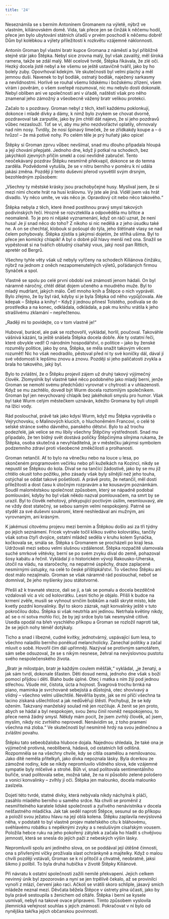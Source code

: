 ```yaml
---
title: '24'
---
```


Neseznámila se s berním Antonínem Gromanem na výletě, nýbrž ve vlastním, kiliánovském domě. Vida, tak přece jen se činžák k něčemu hodil, přece jen bylo ubytování státních úřadů v prvém poschodí k něčemu dobré! Dům byl kolébkou a výlety příležitostí k rozkvětu vzájemné náklonnosti.

Antonín Groman byl vlastní bratr kupce Gromana z náměstí a byl přibližně stejně stár jako Štěpka. Nebyl sice zrovna malý, byl však zavalitý, měl široká ramena, takže se zdál malý. Měl ocelově tvrdé, Štěpka říkávala, že zlé oči. Hezký docela jistě nebyl a ke všemu se ještě ustavičně tvářil, jako by ho bolely zuby. Opovrhoval kdekým. Ve skutečnosti byl velmi plachý a měl jemnou duši. Navenek to byl bodlák, ostnatý bodlák, naježený sarkasmy a nevlídnostmi. Horlivě se rouhal všemu lidskému i božskému zřízení, všem vírám i pověrám, o všem sveřepě rozumoval, nic mu nebylo dosti dokonalé. Nebyl oblíben ani ve společnosti ani v úřadě, naštěstí však pro něho znamenal jeho zámožný a všeobecně vážený bratr velikou protekci.

Začalo to s pozdravy. Groman nebyl z těch, kteří každému poklonkují, dokonce i mladé dívky a dámy, k nimž bylo zvykem se chovat dvorně, pozdravoval tak zarputile, jako by jim chtěl dát najevo, že si jeho pozdravů vůbec nezaslouží. Toť se ví, aby mu jeho nezdvořáctví oplatily, ohrnovaly nad ním nosy. Tvrdily, že nosí špinavý límeček, že se zřídkakdy koupe a – ó hrůzo! – že má potivé nohy. Po celém těle je prý huňatý jako opice!

Štěpky si Groman zprvu vůbec nevšímal, snad mu dlouho připadala hloupá a její chování přepjaté. Jednoho dne, když ji potkal na schodech, bez jakýchkoli zjevných příčin smekl a cosi nevlídně zabručel. Tento neočekávaný pozdrav Štěpku nesmírně překvapil, dokonce se do temna zarděla. Podvědomě vytušila, že se v nitru berního v poměru k ní udála jakási změna. Později jí tento duševní přerod vysvětlil svým drsným, bezohledným způsobem:

„Všechny ty městské krásky jsou prachobyčejné husy. Myslíval jsem, že si mezi nimi chcete hrát na husí královnu. Vy jste ale jiná. Viděl jsem vás hrát divadlo. Vy něco umíte, ve vás něco je. Opravdový cit nebo něco takového.“

Štěpka nebyla z těch, které ihned postihnou pravý smysl takových podivínských řečí. Hrozně se rozvzteklila a odpověděla mu břitce a neomaleně. To je pro ni nějaké vyznamenání, když on ráčí uznat, že není husa! Je jí snad něco do toho? Z nikoho si nic nedělá a z jeho úsudku také ne. A on se chechtal, klobouk si pošoupl do týla, jeho štětinaté vlasy se nad čelem pohybovaly. Štěpka zjistila s jakýmsi dojetím, že stříhá ušima. Byl to přece jen komický chlapík! A byl o dobré půl hlavy menší než ona. Snažil se vypěstovat si na tvářích obludný císařský vous, jaký nosil pan Rittich, apretér od Bergrů.

Všechny tyhle věty však už nebyly vyřčeny na schodech Kiliánova činžáku, nýbrž na jednom z oněch nezapomenutelných výletů, pořádaných firmou Synáček a spol.

Vlastně se spolu po celé první období své známosti jenom hádali. On byl náramně náročný, chtěl dělat dojem učeného a moudrého muže. Byl to mladý mudrlant, jakých málo. Četl mnoho knih a Štěpce o nich vyprávěl. Bylo zřejmo, že by byl rád, kdyby si je byla Štěpka od něho vypůjčovala. Ale kdepak – Štěpka a knihy! – Když jí jednou přinesl Tolstého, podívala se do prostředka a na konec, odkládala, odkládala, a pak mu knihu vrátila k jeho strašlivému zklamání – nepřečtenou.

„Raději mi to povídejte, co v tom vlastně je!“

Huboval, burácel, ale pak se rozhovořil, vykládal, horlil, poučoval. Takováhle vášnivá kázání, ta ještě snášela Štěpka docela dobře. Ale ty ostatní řeči, které obvykle vedl! O národním hospodářství, o politice – jako by ženské rozuměly politice, jako by ona, Štěpka, se měla snažit takovým věcem rozumět! Nic ho však neodradilo, pěstoval před ní ty své koníčky dál, dával jí své vědomosti k lepšímu znovu a znovu. Později si jeho paličatosti zvykla a brala ho takového, jaký byl.

Bylo to zvláštní, že o Štěpku projevil zájem už druhý takový výjimečný člověk. Zlomyslník byl vlastně také něco podobného jako mladý berní, jenže Groman se nemohl svému předchůdci vyrovnat v chytrosti a v uhlazenosti. Když se mu zachtělo, dovedl být Wurm docela roztomilým společníkem. Groman byl jen nevychovaný chlapík bez jakéhokoli smyslu pro humor. Však byl také Wurm celým městečkem uznáván, kdežto Gromana by byli utopili na lžíci vody.

Rád poslouchal, právě tak jako kdysi Wurm, když mu Štěpka vyprávěla o Vejrychovsku, o Malinových klucích, o hluchoněmém Francovi, o celé té selské stránce svého dávného, panského dětství. Bylo to až trochu podezřelé, jak velice se mu líbily všechny Štěpčiny výstřednosti. Snad mu připadalo, že ten bídný svět dostává políčky Štěpčinýma silnýma rukama, že Štěpka, osoba skutečná a nevyhladitelná, je v městečku jakýmsi symbolem podzemního zdraví proti všeobecné změkčilosti a prolhanosti.

Groman netančil. Ať to bylo na věnečku nebo na louce u lesa, po skončeném programovém večírku nebo při kuželkách na Kozinci, nikdy se nepustil se Štěpkou do kola. Díval se na tančící žádostivě, jako by se mu již chtělo okusit toho požitku, jeho zásady však byly silnější než jeho touha, ostýchal se oddat takové pošetilosti. A právě proto, že netančil, měl dosti příležitosti a dost času k útočným rozpravám a ke kousavým poznámkám. Soudil maloměstskou společnost způsobem, který se nápadně podobal pomlouvání, kdyby ho byl však někdo nazval pomlouvačem, na smrt by se urazil. Byl to člověk nehotový, překypující poctivým úsilím, nesmlouvavý, ale ne vždy dost statečný, se sebou samým velmi nespokojený. Patrně se styděl za své duševní soukromí, které neshledával ani mužným, ani vyrovnaným, ani krásným.

K jakémusi citovému projevu mezi berním a Štěpkou došlo asi za tři týdny po jejich seznámení. Fricek vytrvale točil klikou svého kolovrátku, tančily však sotva čtyři dvojice, ostatní mládež seděla v kruhu kolem Synáčka, kočkovala se, smála se. Štěpka s Gromanem se procházeli po kraji lesa. Udržovali mezi sebou velmi slušnou vzdálenost. Štěpka rozpačitě ulamovala suché smrkové větévky, berní se po svém zvyku díval do země, pohazoval šosy kabátu a řečnil. Vykládal jí o historickém vývoji Rakousko-Uherska, útočil na vládu, na staročechy, na nepatrné úspěchy, draze zaplacené nesmírnými ústupky, na celé to české příštipkářství. To všechno Štěpku ani dost málo nezajímalo. Groman se však náramně rád poslouchal, neboť se domníval, že jeho myšlenky jsou státotvorné.

Přešli až k travnaté stezce, dali se jí, a tak se pomalu a docela bezděčně vzdalovali víc a víc od kolovrátku. Lesní ticho je objalo. Přišli k budce na krmení zvěře, musili se vyhnout srnčím bobkům a našli skryté místo, kde kvetly pozdní konvalinky. Byl to skoro zázrak, najít konvalinky ještě v tuto pokročilou dobu. Štěpka si však neutrhla ani jedinou. Netrhala květiny nikdy, ač se o ní sotva mohlo říci, že by její srdce bylo tak nesmyslně citlivé. Usedla opodál na břeh vyschlého příkopu a Groman se rozložil naproti tak, že se jejich nohy téměř dotýkaly.

Ticho a snad i líbezné, cudné kvítky, jednotvárný, uspávající šum lesa, to všechno naladilo berního poněkud melancholicky. Zanechal politiky a začal mluvit o sobě. Hovořil čím dál upřímněji. Nazýval se protivným samotářem, sám sebe odsuzoval, že se s nikým nesnese, žehral na nevýslovnou pustotu svého nespolečenského života.

„Bratr je milostpán, bratr je každým coulem měšťák,“ vykládal, „je ženatý, a jak sám tvrdí, dokonale šťasten. Děti dosud nemá, jednoho dne však s boží pomocí přijdou i děti. Blaho bude úplné. Otec i matka s ním žijí pod jednou střechou. Všude mír, čistota, úcta a hojnost. Švagrová trochu brnká na piano, maminka je svrchovaně sebejistá a důstojná, otec shovívavý a vlídný – všechno velmi ušlechtilé. Nevěřila byste, jak se mi příčí všechna ta lacino získaná ušlechtilost a jak nedůvěřuji štěstí. Pochybuji, že se kdy ožením. Takzvaný manželský soulad mě jen rozčiluje. A ženit se jen proto, abych se hádal a byl nespokojen, svou ženu činil rovněž nespokojenou, to přece nemá žádný smysl. Někdy mám pocit, že jsem zvrhlý člověk, ač jsem, myslím, nikdy nic zvrhlého neprovedl. Nenávidím se, z toho pramení všechna má zloba.“ Ve skutečnosti byl nesmírně hrdý na svou jedinečnou a zvláštní povahu.

Štěpku tato sebeobžaloba hluboce dojala. Najednou shledala, že také ona je výjimečně protivná, neoblíbená, hádavá, od ostatních lidí odlišná. Rozpomněla se na všechny chvíle, kdy se cítila osamělou a nemilovanou. Jako dítě neměla přítelkyň, jako dívka nepoznala lásky. Byla dcerkou ze zámožné rodiny, kde se nikdy nepromluvilo vlídného slova, kde vzájemné sympatie byly mlčelivé a strohé. Bůh ví, snad politovala sentimentálního buřiče, snad politovala sebe, možná také, že na ni působilo zelené pološero a vonící konvalinky – zvlhly jí oči. Štěpka jen malounko, docela malounko zaslzela.

Dojetí této tvrdé, statné dívky, která nebývala nikdy náchylná k pláči, zasáhlo mladého berního u samého srdce. Na chvíli se proměnil z nesmiřitelného karatele lidské společnosti a zuřivého nenávistníka v docela nešťastného mladíčka. Jak tak seděl naproti Štěpce, sesunul se do příkopu a položil svou ježatou hlavu na její oblá kolena. Štěpku zaplavila nevýslovná něha, v podstatě to byl vlastně projev mateřského citu k bláhovému, svéhlavému robátku s nepěknými zvyky a s neslušivým císařským vousem. Položila hebce ruku na jeho pokořený zátylek a začala ho hladit s chvějivou jemností, která se snesla do jejích paží z nebeských výšin lásky.

Nepromluvili spolu ani jediného slova, on se poddával její útěšné činnosti, ona s přivřenými víčky prožívala slast ochránkyně a majitelky. Když o malou chvíli později vstávali, Groman se k ní přitočil a chvatně, neobratně, jaksi šikmo ji políbil. To byla druhá hubička v životě Štěpky Kiliánové.

Při návratu k ostatní společnosti zažili nemilé překvapení. Jejich celkem nevinný únik byl zpozorován a nyní se jen trpělivě čekalo, až se provinilci vynoří z mlází, červení jako raci. Ačkoli se vrátili skoro schlíple, jásavý smích mládeže neznal mezí. Děvčata běžela Štěpce v ústrety plna účasti, jako by byla právě sestoupila s ženichem od oltáře. Štěpka i berní se kysele usmívali, nebyli na takové ovace připraveni. Tímto způsobem vyslovila jilemnická veřejnost souhlas s jejich známostí. Pokračovat v ní bylo od nynějška takřka jejich občanskou povinností.
